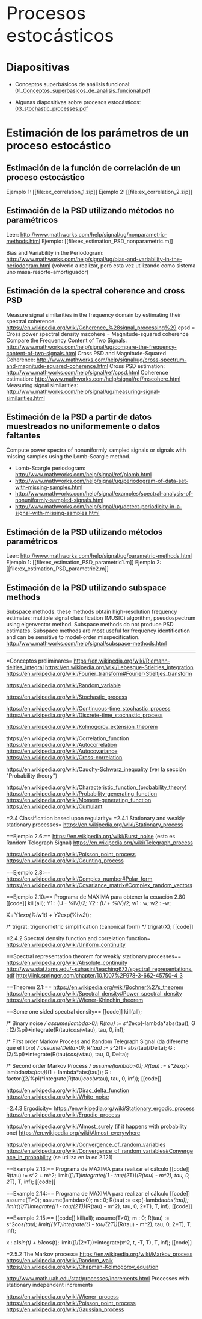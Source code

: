 <font size="30">Procesos estocásticos</font>

# Diapositivas
* Conceptos superbásicos de análisis funcional: [01_Conceptos_superbasicos_de_analisis_funcional.pdf](../../diapositivas/01_Conceptos_superbasicos_de_analisis_funcional.pdf)

* Algunas diapositivas sobre procesos estocásticos:  [03_stochastic_processes.pdf](../../diapositivas/03_stochastic_processes.pdf)

# Estimación de los parámetros de un proceso estocástico

## Estimación de la función de correlación de un proceso estocástico
Ejemplo 1: [[file:ex_correlation_1.zip]] 
Ejemplo 2: [[file:ex_correlation_2.zip]]

## Estimación de la PSD utilizando métodos no paramétricos
Leer: http://www.mathworks.com/help/signal/ug/nonparametric-methods.html
Ejemplo: [[file:ex_estimation_PSD_nonparametric.m]] 

Bias and Variability in the Periodogram: http://www.mathworks.com/help/signal/ug/bias-and-variability-in-the-periodogram.html (volverlo a realizar, pero esta vez utilizando como sistema uno masa-resorte-amortiguador)

## Estimación de la spectral coherence and cross PSD
Measure signal similarities in the frequency domain by estimating their spectral coherence.
https://en.wikipedia.org/wiki/Coherence_%28signal_processing%29
cpsd = Cross power spectral density
mscohere = Magnitude-squared coherence
Compare the Frequency Content of Two Signals: http://www.mathworks.com/help/signal/ug/compare-the-frequency-content-of-two-signals.html
Cross PSD and Magnitude-Squared Coherence: http://www.mathworks.com/help/signal/ug/cross-spectrum-and-magnitude-squared-coherence.html
Cross PSD estimation: http://www.mathworks.com/help/signal/ref/cpsd.html
Coherence estimation: http://www.mathworks.com/help/signal/ref/mscohere.html
Measuring signal similarities: http://www.mathworks.com/help/signal/ug/measuring-signal-similarities.html

## Estimación de la PSD a partir de datos muestreados no uniformemente o datos faltantes
Compute power spectra of nonuniformly sampled signals or signals with missing samples using the Lomb-Scargle method.
* Lomb-Scargle periodogram: http://www.mathworks.com/help/signal/ref/plomb.html
* http://www.mathworks.com/help/signal/ug/periodogram-of-data-set-with-missing-samples.html
* http://www.mathworks.com/help/signal/examples/spectral-analysis-of-nonuniformly-sampled-signals.html
* http://www.mathworks.com/help/signal/ug/detect-periodicity-in-a-signal-with-missing-samples.html

## Estimación de la PSD utilizando métodos paramétricos
Leer: http://www.mathworks.com/help/signal/ug/parametric-methods.html
Ejemplo 1: [[file:ex_estimation_PSD_parametric1.m]] 
Ejemplo 2: [[file:ex_estimation_PSD_parametric2.m]] 

## Estimación de la PSD utilizando subspace methods
Subspace methods: these methods obtain high-resolution frequency estimates: multiple signal classification (MUSIC) algorithm, pseudospectrum using eigenvector method. Subspace methods do not produce PSD estimates. Subspace methods are most useful for frequency identification and can be sensitive to model-order misspecification.
http://www.mathworks.com/help/signal/subspace-methods.html


-----------

=Conceptos preliminares=
https://en.wikipedia.org/wiki/Riemann-tieltjes_integral
https://en.wikipedia.org/wiki/Lebesgue-Stieltjes_integration
https://en.wikipedia.org/wiki/Fourier_transform#Fourier-Stieltjes_transform

https://en.wikipedia.org/wiki/Random_variable





https://en.wikipedia.org/wiki/Stochastic_process

https://en.wikipedia.org/wiki/Continuous-time_stochastic_process
https://en.wikipedia.org/wiki/Discrete-time_stochastic_process

https://en.wikipedia.org/wiki/Kolmogorov_extension_theorem

thtps://en.wikipedia.org/wiki/Correlation_function
https://en.wikipedia.org/wiki/Autocorrelation
https://en.wikipedia.org/wiki/Autocovariance
https://en.wikipedia.org/wiki/Cross-correlation

https://en.wikipedia.org/wiki/Cauchy-Schwarz_inequality (ver la sección "Probability theory")

https://en.wikipedia.org/wiki/Characteristic_function_(probability_theory)
https://en.wikipedia.org/wiki/Probability-generating_function
https://en.wikipedia.org/wiki/Moment-generating_function
https://en.wikipedia.org/wiki/Cumulant

=2.4 Classification based upon regularity=
=2.4.1 Stationary and weakly stationary processes=
https://en.wikipedia.org/wiki/Stationary_process

==Ejemplo 2.6:==
https://en.wikipedia.org/wiki/Burst_noise (esto es Random Telegraph Signal)
https://en.wikipedia.org/wiki/Telegraph_process

https://en.wikipedia.org/wiki/Poisson_point_process
https://en.wikipedia.org/wiki/Counting_process

==Ejemplo 2.8:==
https://en.wikipedia.org/wiki/Complex_number#Polar_form
https://en.wikipedia.org/wiki/Covariance_matrix#Complex_random_vectors

==Ejemplo 2.10:==
Programa de MAXIMA para obtener la ecuación 2.80
[[code]]
kill(all);
Y1 : (U - %i*V)/2;
Y2 : (U + %i*V)/2;
w1 :  w;
w2 : -w;

X : Y1*exp(%i*w1*t) + Y2*exp(%i*w2*t);

/* trigrat: trigonometric simplification (canonical form) */
trigrat(X); 
[[code]]

=2.4.2 Spectral density function and correlation function=
https://en.wikipedia.org/wiki/Uniform_continuity

==Spectral representation theorem for weakly stationary processes==
https://en.wikipedia.org/wiki/Absolute_continuity
http://www.stat.tamu.edu/~suhasini/teaching673/spectral_representations.pdf
http://link.springer.com/chapter/10.1007%2F978-3-662-45750-4_3

==Theorem 2.1:==
https://en.wikipedia.org/wiki/Bochner%27s_theorem
https://en.wikipedia.org/wiki/Spectral_density#Power_spectral_density
https://en.wikipedia.org/wiki/Wiener-Khinchin_theorem

==Some one sided spectral density==
[[code]]
kill(all);

/* Binary noise */
assume(lambda>0);
R(tau) := s^2*exp(-lambda*abs(tau));
G : (2/%pi)*integrate(R(tau)*cos(w*tau), tau, 0, inf);

/* First order Markov Process and Random Telegraph Signal (da diferente que el libro) */
assume(Delta>0);
R(tau) := s^2*(1 - abs(tau)/Delta);
G : (2/%pi)*integrate(R(tau)*cos(w*tau), tau, 0, Delta);

/* Second order Markov Process */
assume(lambda>0);
R(tau) := s^2*exp(-lambda*abs(tau))*(1 + lambda*abs(tau));
G : factor((2/%pi)*integrate(R(tau)*cos(w*tau), tau, 0, inf));
[[code]]

https://en.wikipedia.org/wiki/Dirac_delta_function
https://en.wikipedia.org/wiki/White_noise

=2.4.3 Ergodicity=
https://en.wikipedia.org/wiki/Stationary_ergodic_process
https://en.wikipedia.org/wiki/Ergodic_process

https://en.wikipedia.org/wiki/Almost_surely  (if it happens with probability one)
https://en.wikipedia.org/wiki/Almost_everywhere

https://en.wikipedia.org/wiki/Convergence_of_random_variables
https://en.wikipedia.org/wiki/Convergence_of_random_variables#Convergence_in_probability (se utiliza en la ec 2.121)

==Example 2.13:==
Programa de MAXIMA para realizar el cálculo
[[code]]
R(tau) := s^2 + m^2;
limit((1/T)*integrate((1 - tau/(2*T))*(R(tau) - m^2), tau, 0, 2*T), T, inf);
[[code]]

==Example 2.14:==
Programa de MAXIMA para realizar el cálculo
[[code]]
assume(T>0);
assume(lambda>0);
m : 0;
R(tau) := exp(-lambda*abs(tau));
limit((1/T)*integrate((1 - tau/(2*T))*(R(tau) - m^2), tau, 0, 2*T), T, inf);
[[code]]

==Example 2.15:==
[[code]]
kill(all);
assume(T>0);
m : 0;
R(tau) := s^2*cos(tau);
limit((1/T)*integrate((1 - tau/(2*T))*(R(tau) - m^2), tau, 0, 2*T), T, inf);

x : a1*sin(t) + b1*cos(t);
limit((1/(2*T))*integrate(x^2, t, -T, T), T, inf);
[[code]]

=2.5.2 The Markov process=
https://en.wikipedia.org/wiki/Markov_process
https://en.wikipedia.org/wiki/Random_walk
https://en.wikipedia.org/wiki/Chapman-Kolmogorov_equation



http://www.math.uah.edu/stat/processes/Increments.html Processes with stationary independent increments

https://en.wikipedia.org/wiki/Wiener_process
https://en.wikipedia.org/wiki/Poisson_point_process
https://en.wikipedia.org/wiki/Gaussian_process

